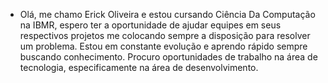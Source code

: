 - Olá, me chamo Erick Oliveira e estou cursando Ciência Da Computação na IBMR, espero ter a
oportunidade de ajudar equipes em seus respectivos projetos me colocando sempre a disposição para resolver um problema. Estou em constante evolução e aprendo rápido sempre buscando conhecimento. Procuro oportunidades de trabalho na área de tecnologia, especificamente na área de desenvolvimento.

